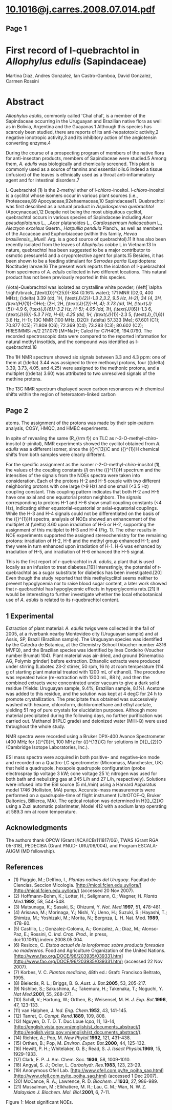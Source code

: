 # 10.1016@j.carres.2008.07.014.pdf

## Page 1



# First record of l-quebrachtol in _Allophylus edulis_ (Sapindaceae)

Martina Diaz, Andres Gonzalez, Ian Castro-Gamboa, David Gonzalez, Carmen Rossini

# Abstract

_Allophylus edulis_, commonly called 'Chal chal', is a member of the Sapindaceae occurring in the Uruguayan and Brazilian native flora as well as in Bolivia, Argentina and the Guayanas.1 Although this species has scarcely been studied, there are reports of its anti-hepatotoxic activity,2 negative ionotropic activity,3 and its inhibitory action of the angiotensin converting enzyme.4

During the course of a prospecting program of members of the native flora for anti-insectan products, members of Sapindaceae were studied.5 Among them, _A. edulis_ was biologically and chemically screened. This plant is commonly used as a source of tannins and essential oils.6 Indeed a tissue (infusion) of the leaves is ethnically used as a throat anti-inflammatory agent and for intestinal disorders.7

L-Quebrachtol (**1**) is the 2-methyl ether of l-_chloro_-inositol. l-_chloro_-inositol is a cyclitol whose isomers occur in various plant sources (i.e., Proteaceae,89 Apocyaceae,92ehaemaceae,10 Sapindaceae11. Quebrachtol was first described as a natural product in _Aspidosperma quebrachtol_ (Apocynaceae),12 Despite not being the most ubiquitous cyclitol, quebrachtol occurs in various species of Sapindaceae including _Acer pseudoplatanus_ L., _Acer platanoides L., _Cardiospermum halicacabum_ L., _Alectyon excelsus_ Gaertn., _Harpullia pendula_ Planch., as well as members of the Accaceae and Euphorbiaceae (within this family, _Hevea brasiliensis__Muell. Arg._ is a good source of quebrachtol).11 It has also been recently isolated from the leaves of _Allophylus cobbe_ L in Vietnam.13 In nature, quebrachtol has been suggested to be a major contributor to osmotic pressure14 and a cryoprotective agent for plants.15 Besides, it has been shown to be a feeding stimulant for _Serrodes partia_ (Lepidoptera: Noctitude) larvae.16 The present work reports the isolation of l-quebrachtol from specimens of _A. edulis_ collected in two different locations. This natural product has not been previously reported in this species.

\(\iota\)-Quebrachtol was isolated as crystalline white powder; \(\left[ \alpha \right\rbrack_{\text{D}}^{25}\)\(-\)84 (0.16% water); 171 MNR (D2,0, 400 MHz); \(\delta\) 3.39 (dd, 1H, \(\text{J}_{2}\)-1.3 2,3.2, 9.5 Hz, H-2); 34 (4, 3H, \(\text{H}_{1}\)-OHe); (2H, 2H, \(\text{J}_{2}\)-H, 4); 3.73 (dd, 1H, \(\text{J}_{5}\)-4.9 6, \(\text{J}_{6}\)-3.2 Hz, H-5); 4.05 (dd, 1H, \(\text{J}_{6}\)-1.3 6, \(\text{J}_{6}\)-5.3 7 Hz, H-6); 4.25 (dd, 1H, \(\text{J}_{1}\)-2.3 5, \(\text{J}_{1,6}\) 3.6 Hz, H-1); 13C NMR (100 MHz, D2O): \(\delta\) 57.333 (Me); 67.601 (C1); 70.877 (C5); 71.809 (C6); 72.369 (C4); 73.283 (C3); 80.602 (C2); HRESIMMS: _m_/2 217.079 [M+Na]+; Calcd for C7H4O6, 194.0790. The recorded spectroscopic data were compared to the reported information for natural methyl insottids, and the compound was identified as l-quebrachtol.18

The 1H NMR spectrum showed six signals between 3.3 and 4.3 ppm: one of them at \(\delta\) 3.44 was assigned to three methoxyl protons, four (\(\delta\) 3.39, 3.73, 4.05, and 4.25) were assigned to the methonic protons, and a multiplet (\(\delta\) 3.60) was attributed to two unresolved signals of the methine protons.

The 13C NMR spectrum displayed seven carbon resonances with chemical shifts within the region of heteroatom-linked carbon

## Page 2

atoms. The assignment of the protons was made by their spin-pattern analysis, COSY, HMQC, and HMBC experiments.

In spite of revealing the same \(R_{\rm f}\) on TLC as r-3-O-methyl-_chiro_-inositol (r-pinitol), NMR experiments showed the cyclitol obtained from _A. edulis_ was a different isomer, since the \({}^{13}\)C and \({}^{1}\)H chemical shifts from both samples were clearly different.

For the specific assignment as the isomer r-2-O-methyl-_chiro_-inositol (**1**), the values of the coupling constants (_l_) on the \({}^{1}\)H spectrum and the intensities of the signals from the NOEs spectra were taken into consideration. Each of the protons H-2 and H-5 couple with two different neighboring protons with one large (>9 Hz) and one small (<3.5 Hz) coupling constant. This coupling pattern indicates that both H-2 and H-5 have one axial and one equatorial proton neighbors. The signals corresponding to protons H-1 and H-6 show small coupling constants (<4 Hz), indicating either equatorial-equatorial or axial-equatorial couplings. While the H-3 and H-4 signals could not be differentiated on the basis of the \({}^{1}\)H spectra, analysis of NOEs showed an enhancement of the multiplet at \(\delta\) 3.60 upon irradiation of H-5 or H-2, supporting the assignment of this multiplet to H-3 and H-4 (Fig. 1). The other results in NOE experiments supported the assigned stereochemistry for the remaining protons: irradiation of H-2, H-6 and the methyl group enhanced H-1; and they were in turn enhanced upon irradiation of H-1. H-6 was enhanced by irradiation of H-5, and irradiation of H-6 enhanced the H-5 signal.

This is the first report of r-quebrachtol in _A. edulis_, a plant that is used locally as an infusion to treat diabetes.[19] Interestingly, the potential of r-quebrachtol as a sugar substitute for diabetics has been investigated.[20] Even though the study reported that this methylcyclitol seems neither to prevent hypoglycemia nor to raise blood sugar content, a later work showed that r-quebrachtol has hypoglycemic effects in hyperglycemia rats.[21] It would be interesting to further investigate whether the local ethobotanical use of _A. edulis_ is related to its r-quebrachtol content.

## 1 Experimental

Extraction of plant material: _A. edulis_ twigs were collected in the fall of 2005, at a riverbank nearby Montevideo city (Uruguayan sample) and at Assis, SP, Brazil (Brazilian sample). The Uruguayan species was identified by the Catedra de Botanica, at the Chemistry School (Voucher number 4316 MVFQ), and the Brazilian species was identified by Ines Cordeiro (Voucher number Brumati 104). Plant material was air-dried, and ground (Kinematica AG, Polymix grinder) before extraction. Ethanolic extracts were produced under stirring (Labotec 23-2 stirrer, 50 rpm, 16 h) at room temperature (114 g of starting plant material treated with 1200 mL of ethanol). The procedure was repeated twice (re-extraction with 1200 mL, 88 h), and then the combined extracts were concentrated under vacuum to give a dark solid residue (Yields: Uruguayan sample, 9.4%; Brazilian sample, 8.1%). Acetone was added to this residue, and the solution was kept at 4 degC for 24 h to promote crystallization. The precipitate thus obtained was successively washed with hexane, chloroform, dichloromethane and ethyl acetate, yielding 51 mg of pure crystals for elucidation purposes. Although more material precipitated during the following days, no further purification was carried out. Methanol (HPLC grade) and deionized water (Milli-Q) were used throughout the whole study.

NMR spectra were recorded using a Bruker DPX-400 Avance Spectrometer (400 MHz for \({}^{1}\)H, 100 MHz for \({}^{13}\)C) for solutions in D\({}_{2}\)O (Cambridge Isotope Laboratories, Inc.).

ESI mass spectra were acquired in both positive- and negative-ion mode and recorded on a Quattro-LC spectrometer (Micromass, Manchester, UK) that held a quadrupole, hexapole quadrupole configuration (probe electrospray tip voltage 3 kW; cone voltage 25 V; nitrogen was used for both bath and nebulizing gas at 345 L/h and 27 L/h, respectively). Solutions were infused into the ESI source (5 mL/min) using a Harvard Apparatus model 1746 (Holliston, MA) pump. Accurate-mass measurements were performed on a quadrupole-time of flight instrument (UltrOTOF-Q, Bruker Daltonics, Billierca, MA). The optical rotation was determined in H\({}_{2}\)O using a Zuzi automatic polarimeter, Model 412 with a sodium lamp operating at 589.3 nm at room temperature.

## Acknowledgments

The authors thank OPCW (Grant I/ICA/ICB/111817/06), TWAS (Grant RGA 05-318), PEDECIBA (Grant PNUD- URU/06/004), and Program ESCALA-AUGM (MD fellowship).

## References

* (1) Piaggio, M.; Delfino, I., _Plantas natives del Uruguay_. Facultad de Ciencias. Seccion Micologia. [http://micol.fcien.edu.uy/lora/](http://micol.fcien.edu.uy/lora/) (accessed 20 Nov 2007).
* (2) Hoffmann-Bohm, K.; Lotter, H.; Seligmann, O.; Wagner, H. _Planta Med._**1992**, 58, 544-548.
* (3) Matsunaga, K.; Sasaki, S.; Ohizumi, Y. _Not. Med._**1997**, 51, 478-481.
* (4) Arisawa, M.; Morinaga, Y.; Nishi, Y.; Ueno, H.; Suzuki, S.; Hayashi, T.; Shimizu, M.; Yoshizaki, M.; Morita, N.; Bergnza, L. H. Nat. Med. **1989**, 478-80.
* (5) Castillo, L.; Gonzalez-Coloma, A.; Gonzalez, A.; Diaz, M.; Alonso-Paz, E.; Rossini, C. _Ind. Crop. Prod._, in press, doi:10.1061/j.indero.2008.05.004.
* (6) Resicco, C. _Etstoa actual de la loroformac sobre products foresales no madereros_. Food and Agriculture Organization of the United Nations. [http://www.fao.org/DOCE/96/203935/039331.htm](http://www.fao.org/DOCE/96/203935/039331.htm) (accessed 22 Nov 2007).
* (7) Korbes, V. C. _Plantas medicina_, 48th ed.: Graft: Francisco Beltrato, 1995.
* (8) Bielectis, R. L.; Briggs, B. G. _Aust. J. Bot._**2005**, 53, 205-217.
* (9) Nishibe, S.; Sakushima, A.; Takemura, H.; Takenaka, T.; Noguchi, Y. _Nat Med._**2001**, 55, 268-271.
* (10) Schill, V.; Hartung, W.; Orthen, B.; Weisensel, M. H. _J. Exp. Bot._**1996**, 47, 123-133.
* (11) van Halphen, J. _Ind. Eng. Chem._**1952**, 43, 141-145.
* (12) Tanret, C. _Compt. Rend._**1889**, 109, 808.
* (13) Nguyen, D. T. D. T. Duc Loue _Icpa_, 11, 13-14, [http://english.vista.gov.vn/english/st_documents_abstract/](http://english.vista.gov.vn/english/st_documents_abstract/).
* (14) Richter, A.; Pop, M. _New Phytol._**1992**, 121, 431-438.
* (15) Orthen, B.; Pop, M. _Environ. Exper. Bot._**2000**, 44, 125-132.
* (16) Hewitt, P. H.; Whitelaker, O. B.; Read, S. J. _Issect Physiol._**1969**, 15, 1929-1933.
* (17) Clark, E. P. J. Am. Chem. Soc. **1936**, 58, 1009-1010.
* (18) Angyal, S. J.; Odier, L. _Carbohydr. Res._**1983**, 123, 23-29.
* (19) Anonymous Ofell Lab. [http://www.ofell.com.py/te_pojha_saq.html](http://www.ofell.com.py/te_pojha_saq.html) (accessed 1 Dec 2007).
* (20) McCance, R. A.; Lawrence, R. D. _Biochem. J._**1933**, 27, 986-989.
* (21) Mussalman, M.; Elkhatiere, M. R.; Lau, C. M.; Wan, N. W. Z. _Malaysian J. Biochem. Mol. Biol._**2001**, 6, 7-11.

Figure 1: Most significant NOEs.



